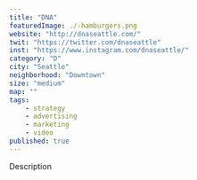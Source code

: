 ```yaml
---
title: "DNA"
featuredImage: ./-hamburgers.png
website: "http://dnaseattle.com/"
twit: "https://twitter.com/dnaseattle"
inst: "https://www.instagram.com/dnaseattle/"
category: "D"
city: "Seattle"
neighborhood: "Downtown"
size: "medium"
map: ""
tags:
    - strategy
    - advertising
    - marketing
    - video
published: true
---
```


Description
